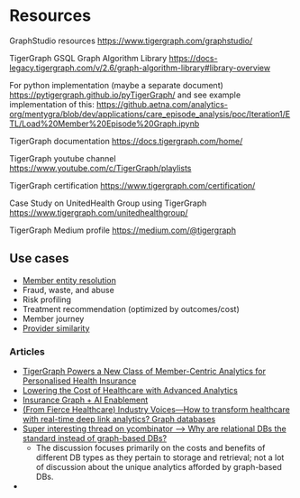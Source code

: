 # Resources
GraphStudio resources
https://www.tigergraph.com/graphstudio/

TigerGraph GSQL Graph Algorithm Library
https://docs-legacy.tigergraph.com/v/2.6/graph-algorithm-library#library-overview

For python implementation (maybe a separate document)
https://pytigergraph.github.io/pyTigerGraph/
and see example implementation of this: https://github.aetna.com/analytics-org/mentygra/blob/dev/applications/care_episode_analysis/poc/Iteration1/ETL/Load%20Member%20Episode%20Graph.ipynb

TigerGraph documentation
https://docs.tigergraph.com/home/

TigerGraph youtube channel
https://www.youtube.com/c/TigerGraph/playlists

TigerGraph certification
https://www.tigergraph.com/certification/

Case Study on UnitedHealth Group using TigerGraph
https://www.tigergraph.com/unitedhealthgroup/

TigerGraph Medium profile
https://medium.com/@tigergraph


## Use cases
* [Member entity resolution](https://medium.com/tigergraph/graph-based-customer-entity-resolution-f945e3d3156c)
* Fraud, waste, and abuse
* Risk profiling
* Treatment recommendation (optimized by outcomes/cost)
* Member journey
* [Provider similarity](https://github.com/TigerGraph-DevLabs/provider-similarity)

### Articles
* [TigerGraph Powers a New Class of Member-Centric Analytics for Personalised Health Insurance](https://www.tigergraph.com/blogs/healthcare/tigergraph-powers-a-new-class-of-member-centric-analytics-for-personalised-health-insurance/)
* [Lowering the Cost of Healthcare with Advanced Analytics](https://www.tigergraph.com/blog/lowering-the-cost-of-healthcare-with-advanced-analytics/)
* [Insurance Graph + AI Enablement](https://www.tigergraph.com/blog/insurance-graph-ai-enablement/)
* [(From Fierce Healthcare) Industry Voices—How to transform healthcare with real-time deep link analytics? Graph databases](https://www.fiercehealthcare.com/payer/industry-voices-transforming-healthcare-real-time-deep-link-analytics)
* [Super interesting thread on ycombinator --> Why are relational DBs the standard instead of graph-based DBs?](https://news.ycombinator.com/item?id=28736405)
	* The discussion focuses primarily on the costs and benefits of different DB types as they pertain to storage and retrieval; not a lot of discussion about the unique analytics afforded by graph-based DBs. 
* 